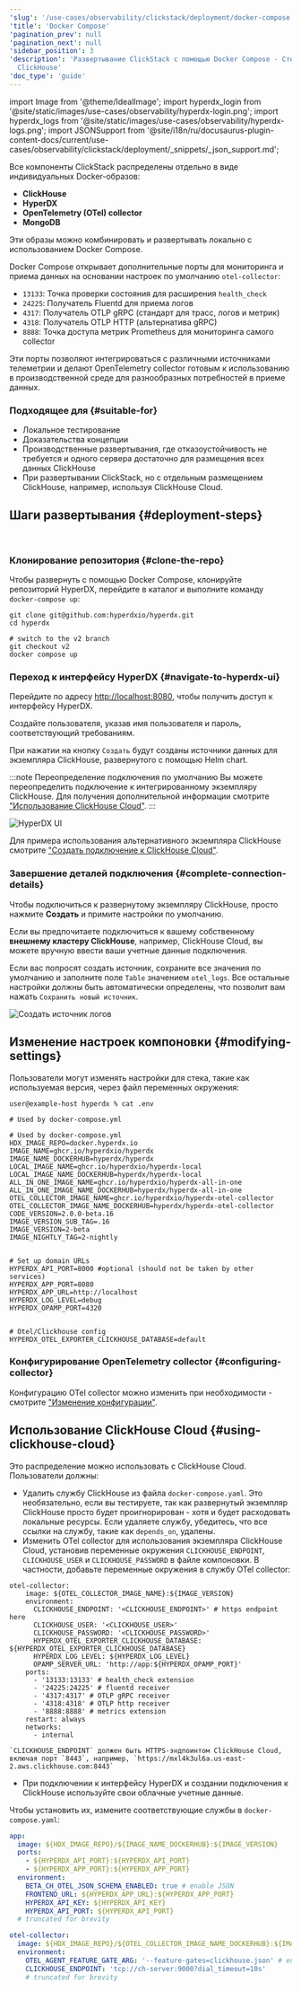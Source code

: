 ```yaml
---
'slug': '/use-cases/observability/clickstack/deployment/docker-compose'
'title': 'Docker Compose'
'pagination_prev': null
'pagination_next': null
'sidebar_position': 3
'description': 'Развертывание ClickStack с помощью Docker Compose - Стек наблюдаемости
  ClickHouse'
'doc_type': 'guide'
---
```

import Image from '@theme/IdealImage';
import hyperdx_login from '@site/static/images/use-cases/observability/hyperdx-login.png';
import hyperdx_logs from '@site/static/images/use-cases/observability/hyperdx-logs.png';
import JSONSupport from '@site/i18n/ru/docusaurus-plugin-content-docs/current/use-cases/observability/clickstack/deployment/_snippets/_json_support.md';

Все компоненты ClickStack распределены отдельно в виде индивидуальных Docker-образов:

* **ClickHouse**
* **HyperDX**
* **OpenTelemetry (OTel) collector**
* **MongoDB**

Эти образы можно комбинировать и развертывать локально с использованием Docker Compose.

Docker Compose открывает дополнительные порты для мониторинга и приема данных на основании настроек по умолчанию `otel-collector`:

- `13133`: Точка проверки состояния для расширения `health_check`
- `24225`: Получатель Fluentd для приема логов
- `4317`: Получатель OTLP gRPC (стандарт для трасс, логов и метрик)
- `4318`: Получатель OTLP HTTP (альтернатива gRPC)
- `8888`: Точка доступа метрик Prometheus для мониторинга самого collector

Эти порты позволяют интегрироваться с различными источниками телеметрии и делают OpenTelemetry collector готовым к использованию в производственной среде для разнообразных потребностей в приеме данных.

### Подходящее для {#suitable-for}

* Локальное тестирование
* Доказательства концепции
* Производственные развертывания, где отказоустойчивость не требуется и одного сервера достаточно для размещения всех данных ClickHouse
* При развертывании ClickStack, но с отдельным размещением ClickHouse, например, используя ClickHouse Cloud.

## Шаги развертывания {#deployment-steps}
<br/>

<VerticalStepper headerLevel="h3">

### Клонирование репозитория {#clone-the-repo}

Чтобы развернуть с помощью Docker Compose, клонируйте репозиторий HyperDX, перейдите в каталог и выполните команду `docker-compose up`:

```shell
git clone git@github.com:hyperdxio/hyperdx.git
cd hyperdx

# switch to the v2 branch
git checkout v2
docker compose up
```

### Переход к интерфейсу HyperDX {#navigate-to-hyperdx-ui}

Перейдите по адресу [http://localhost:8080](http://localhost:8080), чтобы получить доступ к интерфейсу HyperDX.

Создайте пользователя, указав имя пользователя и пароль, соответствующий требованиям. 

При нажатии на кнопку `Создать` будут созданы источники данных для экземпляра ClickHouse, развернутого с помощью Helm chart.

:::note Переопределение подключения по умолчанию
Вы можете переопределить подключение к интегрированному экземпляру ClickHouse. Для получения дополнительной информации смотрите ["Использование ClickHouse Cloud"](#using-clickhouse-cloud).
:::

<Image img={hyperdx_login} alt="HyperDX UI" size="lg"/>

Для примера использования альтернативного экземпляра ClickHouse смотрите ["Создать подключение к ClickHouse Cloud"](/use-cases/observability/clickstack/getting-started#create-a-cloud-connection).

### Завершение деталей подключения {#complete-connection-details}

Чтобы подключиться к развернутому экземпляру ClickHouse, просто нажмите **Создать** и примите настройки по умолчанию.  

Если вы предпочитаете подключиться к вашему собственному **внешнему кластеру ClickHouse**, например, ClickHouse Cloud, вы можете вручную ввести ваши учетные данные подключения.

Если вас попросят создать источник, сохраните все значения по умолчанию и заполните поле `Table` значением `otel_logs`. Все остальные настройки должны быть автоматически определены, что позволит вам нажать `Сохранить новый источник`.

<Image img={hyperdx_logs} alt="Создать источник логов" size="md"/>

</VerticalStepper>

## Изменение настроек компоновки {#modifying-settings}

Пользователи могут изменять настройки для стека, такие как используемая версия, через файл переменных окружения:

```shell
user@example-host hyperdx % cat .env

# Used by docker-compose.yml

# Used by docker-compose.yml
HDX_IMAGE_REPO=docker.hyperdx.io
IMAGE_NAME=ghcr.io/hyperdxio/hyperdx
IMAGE_NAME_DOCKERHUB=hyperdx/hyperdx
LOCAL_IMAGE_NAME=ghcr.io/hyperdxio/hyperdx-local
LOCAL_IMAGE_NAME_DOCKERHUB=hyperdx/hyperdx-local
ALL_IN_ONE_IMAGE_NAME=ghcr.io/hyperdxio/hyperdx-all-in-one
ALL_IN_ONE_IMAGE_NAME_DOCKERHUB=hyperdx/hyperdx-all-in-one
OTEL_COLLECTOR_IMAGE_NAME=ghcr.io/hyperdxio/hyperdx-otel-collector
OTEL_COLLECTOR_IMAGE_NAME_DOCKERHUB=hyperdx/hyperdx-otel-collector
CODE_VERSION=2.0.0-beta.16
IMAGE_VERSION_SUB_TAG=.16
IMAGE_VERSION=2-beta
IMAGE_NIGHTLY_TAG=2-nightly


# Set up domain URLs
HYPERDX_API_PORT=8000 #optional (should not be taken by other services)
HYPERDX_APP_PORT=8080
HYPERDX_APP_URL=http://localhost
HYPERDX_LOG_LEVEL=debug
HYPERDX_OPAMP_PORT=4320


# Otel/Clickhouse config
HYPERDX_OTEL_EXPORTER_CLICKHOUSE_DATABASE=default
```

### Конфигурирование OpenTelemetry collector {#configuring-collector}

Конфигурацию OTel collector можно изменить при необходимости - смотрите ["Изменение конфигурации"](/use-cases/observability/clickstack/ingesting-data/otel-collector#modifying-otel-collector-configuration).

## Использование ClickHouse Cloud {#using-clickhouse-cloud}

Это распределение можно использовать с ClickHouse Cloud. Пользователи должны:

- Удалить службу ClickHouse из файла `docker-compose.yaml`. Это необязательно, если вы тестируете, так как развернутый экземпляр ClickHouse просто будет проигнорирован - хотя и будет расходовать локальные ресурсы. Если удаляете службу, убедитесь, что все ссылки на службу, такие как `depends_on`, удалены.
- Изменить OTel collector для использования экземпляра ClickHouse Cloud, установив переменные окружения `CLICKHOUSE_ENDPOINT`, `CLICKHOUSE_USER` и `CLICKHOUSE_PASSWORD` в файле компоновки. В частности, добавьте переменные окружения в службу OTel collector:

```shell
otel-collector:
    image: ${OTEL_COLLECTOR_IMAGE_NAME}:${IMAGE_VERSION}
    environment:
      CLICKHOUSE_ENDPOINT: '<CLICKHOUSE_ENDPOINT>' # https endpoint here
      CLICKHOUSE_USER: '<CLICKHOUSE_USER>'
      CLICKHOUSE_PASSWORD: '<CLICKHOUSE_PASSWORD>'
      HYPERDX_OTEL_EXPORTER_CLICKHOUSE_DATABASE: ${HYPERDX_OTEL_EXPORTER_CLICKHOUSE_DATABASE}
      HYPERDX_LOG_LEVEL: ${HYPERDX_LOG_LEVEL}
      OPAMP_SERVER_URL: 'http://app:${HYPERDX_OPAMP_PORT}'
    ports:
      - '13133:13133' # health_check extension
      - '24225:24225' # fluentd receiver
      - '4317:4317' # OTLP gRPC receiver
      - '4318:4318' # OTLP http receiver
      - '8888:8888' # metrics extension
    restart: always
    networks:
      - internal
```

    `CLICKHOUSE_ENDPOINT` должен быть HTTPS-эндпоинтом ClickHouse Cloud, включая порт `8443`, например, `https://mxl4k3ul6a.us-east-2.aws.clickhouse.com:8443`

- При подключении к интерфейсу HyperDX и создании подключения к ClickHouse используйте свои облачные учетные данные.

<JSONSupport/>

Чтобы установить их, измените соответствующие службы в `docker-compose.yaml`:

```yaml
app:
  image: ${HDX_IMAGE_REPO}/${IMAGE_NAME_DOCKERHUB}:${IMAGE_VERSION}
  ports:
    - ${HYPERDX_API_PORT}:${HYPERDX_API_PORT}
    - ${HYPERDX_APP_PORT}:${HYPERDX_APP_PORT}
  environment:
    BETA_CH_OTEL_JSON_SCHEMA_ENABLED: true # enable JSON
    FRONTEND_URL: ${HYPERDX_APP_URL}:${HYPERDX_APP_PORT}
    HYPERDX_API_KEY: ${HYPERDX_API_KEY}
    HYPERDX_API_PORT: ${HYPERDX_API_PORT}
  # truncated for brevity

otel-collector:
  image: ${HDX_IMAGE_REPO}/${OTEL_COLLECTOR_IMAGE_NAME_DOCKERHUB}:${IMAGE_VERSION}
  environment:
    OTEL_AGENT_FEATURE_GATE_ARG: '--feature-gates=clickhouse.json' # enable JSON
    CLICKHOUSE_ENDPOINT: 'tcp://ch-server:9000?dial_timeout=10s' 
    # truncated for brevity
```